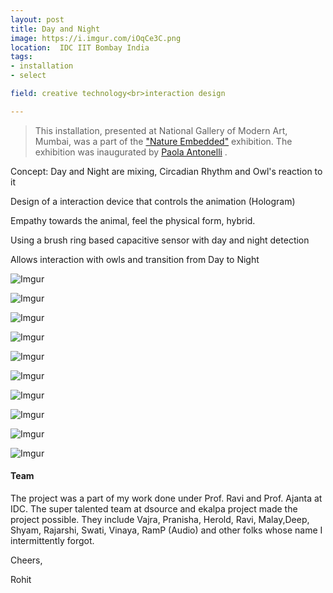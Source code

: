 ```yaml
---
layout: post
title: Day and Night
image: https://i.imgur.com/iOqCe3C.png
location:  IDC IIT Bombay India
tags:
- installation
- select 

field: creative technology<br>interaction design

---
```


> This installation, presented at National Gallery of Modern Art, Mumbai, was a part of the ["Nature Embedded"](http://www.dsource.in/events/naturembedded/) exhibition. The exhibition was inaugurated by [Paola Antonelli](https://en.wikipedia.org/wiki/Paola_Antonelli) .


Concept: Day and Night are mixing, Circadian Rhythm and Owl's reaction to it

Design of a interaction device that controls the animation (Hologram)

Empathy towards the animal, feel the physical form, hybrid.

Using a brush ring based capacitive sensor with day and night detection

Allows interaction with owls and transition from Day to Night


 
![Imgur](https://i.imgur.com/knGm54b.png)

![Imgur](https://i.imgur.com/91NQDM5.png)

![Imgur](https://i.imgur.com/iOqCe3C.png)

![Imgur](https://i.imgur.com/JxPVlUX.jpg)

![Imgur](https://i.imgur.com/8p7B8Pd.png)

![Imgur](https://i.imgur.com/SCYV8k7.png)

![Imgur](https://i.imgur.com/yKhrb6Q.png)

![Imgur](https://i.imgur.com/8EZnFqX.jpg)

![Imgur](https://i.imgur.com/14VCYBO.png)

![Imgur](https://i.imgur.com/OHEAk7V.png)

#### Team

The project was a part of my work done under Prof. Ravi and Prof. Ajanta at IDC. The super talented team at dsource and ekalpa project made the project possible. They include Vajra, Pranisha, Herold, Ravi, Malay,Deep, Shyam, Rajarshi, Swati, Vinaya, RamP (Audio) and other folks whose name I intermittently forgot. 

Cheers,

Rohit


      
